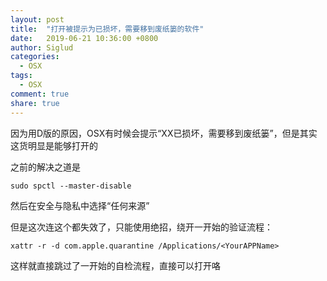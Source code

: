 ```yaml
---
layout: post
title:  "打开被提示为已损坏，需要移到废纸篓的软件"
date:   2019-06-21 10:36:00 +0800
author: Siglud
categories:
  - OSX
tags:
  - OSX
comment: true
share: true
---
```


因为用D版的原因，OSX有时候会提示“XX已损坏，需要移到废纸篓”，但是其实这货明显是能够打开的

之前的解决之道是
```
sudo spctl --master-disable
```
然后在安全与隐私中选择“任何来源”

但是这次连这个都失效了，只能使用绝招，绕开一开始的验证流程：

```
xattr -r -d com.apple.quarantine /Applications/<YourAPPName>
```
这样就直接跳过了一开始的自检流程，直接可以打开咯